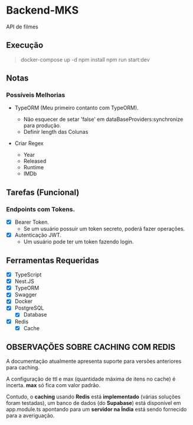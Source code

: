 # Backend-MKS

API de filmes

## Execução

> docker-compose up -d
> npm install
> npm run start:dev

## Notas

### Possíveis Melhorias

- TypeORM (Meu primeiro contanto com TypeORM).
	- Não esquecer de setar 'false' em dataBaseProviders:synchronize para produção.
	- Definir length das Colunas

- Criar Regex
	- Year
	- Released
	- Runtime
	- IMDb

## Tarefas (Funcional)

### Endpoints com Tokens.

- [x] Bearer Token.
	- Se um usuário possuir um token secreto, poderá fazer operações.
- [x] Autenticação JWT.
	- Um usuário pode ter um token fazendo login.

## Ferramentas Requeridas

- [x] TypeScript
- [x] Nest.JS
- [x] TypeORM
- [x] Swagger
- [x] Docker
- [x] PostgreSQL
	- [x] Database
- [X] Redis
	- [x] Cache

## OBSERVAÇÕES SOBRE CACHING COM REDIS

A documentação atualmente apresenta suporte para versões anteriores para caching.

A configuração de ttl e max (quantidade máxima de itens no cache) é incerta. **max** só fica com valor padrão. 

Contudo, o **caching** usando **Redis** está **implementado** (várias soluções foram testadas),
um banco de dados (do **Supabase**) está disponível em app.module.ts apontando para um **servidor na Índia** está sendo fornecido para a averiguação.